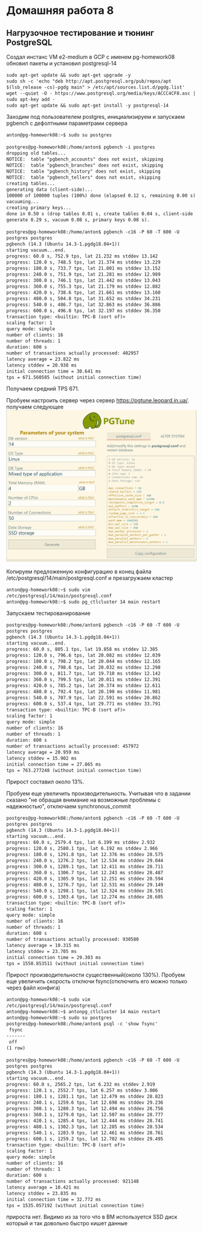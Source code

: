 # Домашняя работа 8
## Нагрузочное тестирование и тюнинг PostgreSQL


Создал инстанс VM e2-medium в GCP с именем pg-homework08 обновил пакеты и установил postgresql-14
```
sudo apt-get update && sudo apt-get upgrade -y
sudo sh -c 'echo "deb http://apt.postgresql.org/pub/repos/apt $(lsb_release -cs)-pgdg main" > /etc/apt/sources.list.d/pgdg.list'
wget --quiet -O - https://www.postgresql.org/media/keys/ACCC4CF8.asc | sudo apt-key add -
sudo apt-get update && sudo apt-get install -y postgresql-14
```

Заходим под пользователем postgres, инициализируем и запускаем pgbench с дефолтными параметрами сервера
```
anton@pg-homework08:~$ sudo su postgres

postgres@pg-homework08:/home/anton$ pgbench -i postgres
dropping old tables...
NOTICE:  table "pgbench_accounts" does not exist, skipping
NOTICE:  table "pgbench_branches" does not exist, skipping
NOTICE:  table "pgbench_history" does not exist, skipping
NOTICE:  table "pgbench_tellers" does not exist, skipping
creating tables...
generating data (client-side)...
100000 of 100000 tuples (100%) done (elapsed 0.12 s, remaining 0.00 s)
vacuuming...
creating primary keys...
done in 0.50 s (drop tables 0.01 s, create tables 0.04 s, client-side generate 0.29 s, vacuum 0.08 s, primary keys 0.08 s).

postgres@pg-homework08:/home/anton$ pgbench -c16 -P 60 -T 600 -U postgres postgres
pgbench (14.3 (Ubuntu 14.3-1.pgdg18.04+1))
starting vacuum...end.
progress: 60.0 s, 752.9 tps, lat 21.232 ms stddev 13.142
progress: 120.0 s, 748.5 tps, lat 21.374 ms stddev 13.229
progress: 180.0 s, 733.7 tps, lat 21.801 ms stddev 13.152
progress: 240.0 s, 751.9 tps, lat 21.281 ms stddev 12.989
progress: 300.0 s, 746.1 tps, lat 21.442 ms stddev 13.043
progress: 360.0 s, 755.3 tps, lat 21.179 ms stddev 12.882
progress: 420.0 s, 738.6 tps, lat 21.661 ms stddev 13.160
progress: 480.0 s, 504.8 tps, lat 31.652 ms stddev 34.231
progress: 540.0 s, 486.7 tps, lat 32.863 ms stddev 36.886
progress: 600.0 s, 496.8 tps, lat 32.197 ms stddev 36.350
transaction type: <builtin: TPC-B (sort of)>
scaling factor: 1
query mode: simple
number of clients: 16
number of threads: 1
duration: 600 s
number of transactions actually processed: 402957
latency average = 23.822 ms
latency stddev = 20.938 ms
initial connection time = 30.641 ms
tps = 671.560585 (without initial connection time)
```
Получаем средний TPS 671.

Пробуем настроить сервер через сервер https://pgtune.leopard.in.ua/. получаем следующее
![Screenshot](gptune.png)

Копируем предложенную конфигурацию в конец файла /etc/postgresql/14/main/postgresql.conf и презагружаем кластер
```
anton@pg-homework08:~$ sudo vim /etc/postgresql/14/main/postgresql.conf
anton@pg-homework08:~$ sudo pg_ctlcluster 14 main restart
```

Запускаем тестированирование
```
postgres@pg-homework08:/home/anton$ pgbench -c16 -P 60 -T 600 -U postgres postgres
pgbench (14.3 (Ubuntu 14.3-1.pgdg18.04+1))
starting vacuum...end.
progress: 60.0 s, 805.1 tps, lat 19.858 ms stddev 12.385
progress: 120.0 s, 796.6 tps, lat 20.082 ms stddev 12.039
progress: 180.0 s, 798.2 tps, lat 20.044 ms stddev 12.165
progress: 240.0 s, 798.6 tps, lat 20.032 ms stddev 12.298
progress: 300.0 s, 811.7 tps, lat 19.710 ms stddev 12.142
progress: 360.0 s, 799.5 tps, lat 20.011 ms stddev 12.391
progress: 420.0 s, 785.2 tps, lat 20.374 ms stddev 12.611
progress: 480.0 s, 792.4 tps, lat 20.190 ms stddev 11.981
progress: 540.0 s, 707.9 tps, lat 22.591 ms stddev 20.862
progress: 600.0 s, 537.4 tps, lat 29.771 ms stddev 33.791
transaction type: <builtin: TPC-B (sort of)>
scaling factor: 1
query mode: simple
number of clients: 16
number of threads: 1
duration: 600 s
number of transactions actually processed: 457972
latency average = 20.959 ms
latency stddev = 15.902 ms
initial connection time = 27.865 ms
tps = 763.277248 (without initial connection time)
```
Прирост составил около 13%.

Пробуем еще увеличить производительность. Учитывая что в задании сказано "не
обращая внимание на возможные проблемы с надежностью", отключаем synchronous_commit
```
postgres@pg-homework08:/home/anton$ pgbench -c16 -P 60 -T 600 -U postgres postgres
pgbench (14.3 (Ubuntu 14.3-1.pgdg18.04+1))
starting vacuum...end.
progress: 60.0 s, 2579.4 tps, lat 6.199 ms stddev 2.932
progress: 120.0 s, 2580.1 tps, lat 6.192 ms stddev 2.966
progress: 180.0 s, 1291.8 tps, lat 12.376 ms stddev 28.575
progress: 240.0 s, 1276.2 tps, lat 12.534 ms stddev 29.044
progress: 300.0 s, 1289.1 tps, lat 12.411 ms stddev 28.711
progress: 360.0 s, 1306.7 tps, lat 12.243 ms stddev 28.487
progress: 420.0 s, 1305.9 tps, lat 12.251 ms stddev 28.594
progress: 480.0 s, 1276.7 tps, lat 12.531 ms stddev 29.149
progress: 540.0 s, 1298.1 tps, lat 12.324 ms stddev 28.591
progress: 600.0 s, 1303.4 tps, lat 12.274 ms stddev 28.605
transaction type: <builtin: TPC-B (sort of)>
scaling factor: 1
query mode: simple
number of clients: 16
number of threads: 1
duration: 600 s
number of transactions actually processed: 930580
latency average = 10.315 ms
latency stddev = 23.705 ms
initial connection time = 29.303 ms
tps = 1550.853511 (without initial connection time)
```
Прирост производительности существенный(около 130%). Пробуем еще увеличить скорость отключи fsync(отключить его можно только через файл конфига)
```
anton@pg-homework08:~$ sudo vim /etc/postgresql/14/main/postgresql.conf
anton@pg-homework08:~$ antonpg_ctlcluster 14 main restart
anton@pg-homework08:~$ sudo su postgres
postgres@pg-homework08:/home/anton$ psql -c 'show fsync'
 fsync
-------
 off
(1 row)

postgres@pg-homework08:/home/anton$ pgbench -c16 -P 60 -T 600 -U postgres postgres
pgbench (14.3 (Ubuntu 14.3-1.pgdg18.04+1))
starting vacuum...end.
progress: 60.0 s, 2565.2 tps, lat 6.232 ms stddev 2.919
progress: 120.1 s, 2552.7 tps, lat 6.257 ms stddev 3.006
progress: 180.1 s, 1281.1 tps, lat 12.479 ms stddev 28.823
progress: 240.1 s, 1259.6 tps, lat 12.698 ms stddev 29.236
progress: 300.1 s, 1280.3 tps, lat 12.494 ms stddev 28.756
progress: 360.1 s, 1279.0 tps, lat 12.507 ms stddev 28.777
progress: 420.1 s, 1285.4 tps, lat 12.444 ms stddev 28.741
progress: 480.1 s, 1302.3 tps, lat 12.285 ms stddev 28.534
progress: 540.1 s, 1283.9 tps, lat 12.461 ms stddev 28.761
progress: 600.1 s, 1259.2 tps, lat 12.702 ms stddev 29.495
transaction type: <builtin: TPC-B (sort of)>
scaling factor: 1
query mode: simple
number of clients: 16
number of threads: 1
duration: 600 s
number of transactions actually processed: 921148
latency average = 10.421 ms
latency stddev = 23.835 ms
initial connection time = 32.772 ms
tps = 1535.057192 (without initial connection time)
```
прироста нет. Видимо из за того что в ВМ используется SSD диск который и так довольно быстро кишет данные

